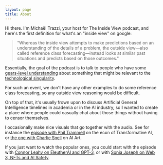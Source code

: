 ```yaml
---
layout: page
title: About
---
```


Hi there. I'm Michaël Trazzi, your host for The Inside View podcast, and here's the first definition for what's an "inside view" on google:

> "Whereas the inside view attempts to make predictions based on an understanding of the details of a problem, the outside view—also called reference class forecasting—instead looks at similar past situations and predicts based on those outcomes."

Essentially, the goal of the podcast is to talk to people who have some [gears-level understanding](https://www.lesswrong.com/tag/gears-level) about something that might be relevant to the [technological singularity](https://en.wikipedia.org/wiki/Technological_singularity).

For such an event, we don't have any other examples to do some reference class forecasting, so any outside view reasoning would be difficult.

On top of that, it's usually frown upon to discuss Artificial General Intelligence timelines in academia or in the AI industry, so I wanted to create a place where people could casually chat about those things without having to censor themselves.

I occasionally make nice visuals that go together with the audio. See for instance the [episode with Phil Trammell](https://theinsideview.github.io/phil) on the econ of Transformative AI, or [the one with Charlie Snell](https://theinsideview.github.io/charlie) on AI Art.

If you just want to watch the popular ones, you could start with the episode with [Connor Leahy on EleutherAI and GPT-3](https://theinsideview.github.io/connor), or with [Sonia Joseph on Web 3, NFTs and AI Safety](https://theinsideview.github.io/sonia).
